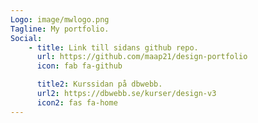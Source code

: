 ```yaml
---
Logo: image/mwlogo.png
Tagline: My portfolio.
Social:
    - title: Link till sidans github repo.
      url: https://github.com/maap21/design-portfolio
      icon: fab fa-github

      title2: Kurssidan på dbwebb.
      url2: https://dbwebb.se/kurser/design-v3
      icon2: fas fa-home
---
```

